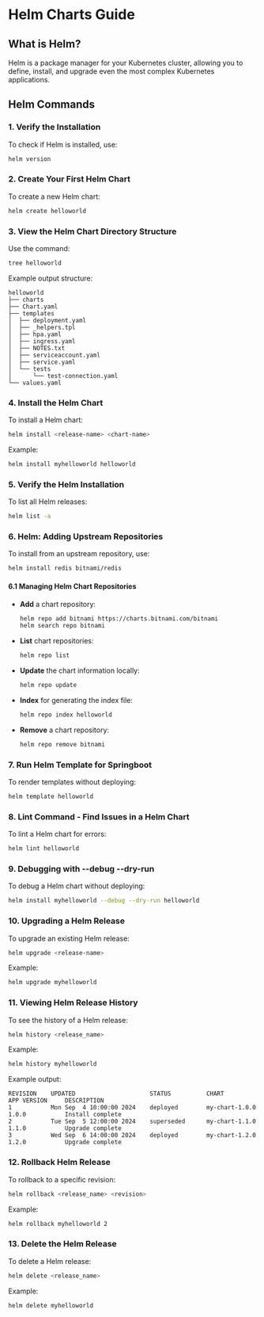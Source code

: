 
# Helm Charts Guide

## What is Helm?
Helm is a package manager for your Kubernetes cluster, allowing you to define, install, and upgrade even the most complex Kubernetes applications.

## Helm Commands

### 1. Verify the Installation
To check if Helm is installed, use:
```sh
helm version
```

### 2. Create Your First Helm Chart
To create a new Helm chart:
```sh
helm create helloworld
```

### 3. View the Helm Chart Directory Structure
Use the command:
```sh
tree helloworld
```
Example output structure:
```
helloworld
├── charts
├── Chart.yaml
├── templates
│  ├── deployment.yaml
│  ├── _helpers.tpl
│  ├── hpa.yaml
│  ├── ingress.yaml
│  ├── NOTES.txt
│  ├── serviceaccount.yaml
│  ├── service.yaml
│  └── tests
│      └── test-connection.yaml
└── values.yaml
```

### 4. Install the Helm Chart
To install a Helm chart:
```sh
helm install <release-name> <chart-name>
```
Example:
```sh
helm install myhelloworld helloworld
```

### 5. Verify the Helm Installation
To list all Helm releases:
```sh
helm list -a
```

### 6. Helm: Adding Upstream Repositories
To install from an upstream repository, use:
```sh
helm install redis bitnami/redis
```

#### 6.1 Managing Helm Chart Repositories
- **Add** a chart repository:
  ```sh
  helm repo add bitnami https://charts.bitnami.com/bitnami
  helm search repo bitnami
  ```

- **List** chart repositories:
  ```sh
  helm repo list
  ```

- **Update** the chart information locally:
  ```sh
  helm repo update
  ```

- **Index** for generating the index file:
  ```sh
  helm repo index helloworld
  ```

- **Remove** a chart repository:
  ```sh
  helm repo remove bitnami
  ```

### 7. Run Helm Template for Springboot
To render templates without deploying:
```sh
helm template helloworld
```

### 8. Lint Command - Find Issues in a Helm Chart
To lint a Helm chart for errors:
```sh
helm lint helloworld
```

### 9. Debugging with --debug --dry-run
To debug a Helm chart without deploying:
```sh
helm install myhelloworld --debug --dry-run helloworld
```

### 10. Upgrading a Helm Release
To upgrade an existing Helm release:
```sh
helm upgrade <release-name>
```
Example:
```sh
helm upgrade myhelloworld
```

### 11. Viewing Helm Release History
To see the history of a Helm release:
```sh
helm history <release_name>
```
Example:
```sh
helm history myhelloworld
```
Example output:
```
REVISION    UPDATED                     STATUS          CHART           APP VERSION     DESCRIPTION
1           Mon Sep  4 10:00:00 2024    deployed        my-chart-1.0.0  1.0.0           Install complete
2           Tue Sep  5 12:00:00 2024    superseded      my-chart-1.1.0  1.1.0           Upgrade complete
3           Wed Sep  6 14:00:00 2024    deployed        my-chart-1.2.0  1.2.0           Upgrade complete
```

### 12. Rollback Helm Release
To rollback to a specific revision:
```sh
helm rollback <release_name> <revision>
```
Example:
```sh
helm rollback myhelloworld 2
```

### 13. Delete the Helm Release
To delete a Helm release:
```sh
helm delete <release_name>
```
Example:
```sh
helm delete myhelloworld
```